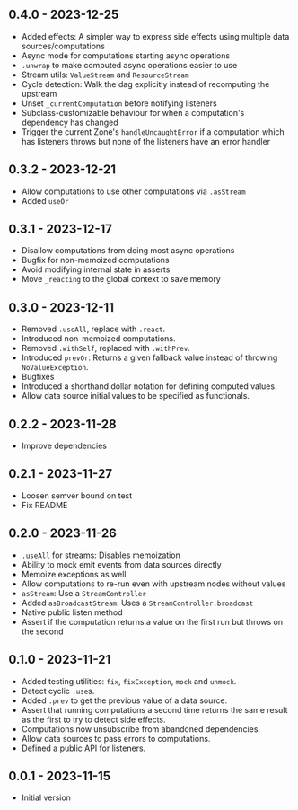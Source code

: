 ## 0.4.0 - 2023-12-25

- Added effects: A simpler way to express side effects using multiple data sources/computations
- Async mode for computations starting async operations
- `.unwrap` to make computed async operations easier to use
- Stream utils: `ValueStream` and `ResourceStream`
- Cycle detection: Walk the dag explicitly instead of recomputing the upstream
- Unset `_currentComputation` before notifying listeners
- Subclass-customizable behaviour for when a computation's dependency has changed
- Trigger the current Zone's `handleUncaughtError` if a computation which has listeners throws but none of the listeners have an error handler

## 0.3.2 - 2023-12-21

- Allow computations to use other computations via `.asStream`
- Added `useOr`

## 0.3.1 - 2023-12-17

- Disallow computations from doing most async operations
- Bugfix for non-memoized computations
- Avoid modifying internal state in asserts
- Move `_reacting` to the global context to save memory

## 0.3.0 - 2023-12-11

- Removed `.useAll`, replace with `.react`.
- Introduced non-memoized computations.
- Removed `.withSelf`, replaced with `.withPrev`.
- Introduced `prevOr`: Returns a given fallback value instead of throwing `NoValueException`.
- Bugfixes
- Introduced a shorthand dollar notation for defining computed values.
- Allow data source initial values to be specified as functionals.

## 0.2.2 - 2023-11-28

- Improve dependencies

## 0.2.1 - 2023-11-27

- Loosen semver bound on test
- Fix README

## 0.2.0 - 2023-11-26

- `.useAll` for streams: Disables memoization
- Ability to mock emit events from data sources directly
- Memoize exceptions as well
- Allow computations to re-run even with upstream nodes without values
- `asStream`: Use a `StreamController`
- Added `asBroadcastStream`: Uses a `StreamController.broadcast`
- Native public listen method
- Assert if the computation returns a value on the first run but throws on the second

## 0.1.0 - 2023-11-21

- Added testing utilities: `fix`, `fixException`, `mock` and `unmock`.
- Detect cyclic `.use`s.
- Added `.prev` to get the previous value of a data source.
- Assert that running computations a second time returns the same result as the first to try to detect side effects.
- Computations now unsubscribe from abandoned dependencies.
- Allow data sources to pass errors to computations.
- Defined a public API for listeners.

## 0.0.1 - 2023-11-15

- Initial version
